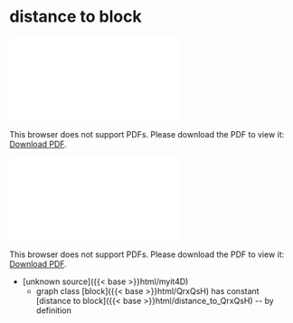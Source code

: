 # distance to block




<object data="../local_distance_to_QrxQsH.pdf" type="application/pdf" width="100%" height="480px"><embed src="../local_distance_to_QrxQsH.pdf"><p>This browser does not support PDFs. Please download the PDF to view it: <a href="../local_distance_to_QrxQsH.pdf">Download PDF</a>.</p></embed></object>


<object data="../inclusions_distance_to_QrxQsH.pdf" type="application/pdf" width="100%" height="480px"><embed src="../inclusions_distance_to_QrxQsH.pdf"><p>This browser does not support PDFs. Please download the PDF to view it: <a href="../inclusions_distance_to_QrxQsH.pdf">Download PDF</a>.</p></embed></object>

*  [unknown source]({{< base >}}html/myit4D)
    * graph class [block]({{< base >}}html/QrxQsH) has constant [distance to block]({{< base >}}html/distance_to_QrxQsH) -- by definition
